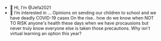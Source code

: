 - 👋 Hi, I’m @Jefa2021
- 👀 I’m interested in ... Opinions on sending our children to school and we have deadly COVID-19 cases 
On the rise.. how do we know when NOT TO RISK anyone's health these days when we have procausions but never truly know everyone else is taken those precautions. Why isn't virtual learning an option this year? 
